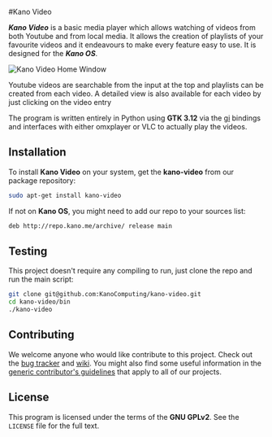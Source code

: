 #Kano Video

***Kano Video*** is a basic media player which allows watching of videos from
both Youtube and from local media. It allows the creation of playlists of your
favourite videos and it endeavours to make every feature easy to use. It is
designed for the ***Kano OS***.

![Kano Video Home Window](http://i.imgur.com/ZarQO4t.png)

Youtube videos are searchable from the input at the top and playlists can be
created from each video. A detailed view is also available for each video by
just clicking on the video entry

The program is written entirely in Python using **GTK 3.12** via the
[gi](https://wiki.gnome.org/action/show/Projects/GObjectIntrospection) bindings
and interfaces with either omxplayer or VLC to actually play the videos.

## Installation

To install **Kano Video** on your system, get the **kano-video** from our
package repository:

```bash
sudo apt-get install kano-video
```

If not on **Kano OS**, you might need to add our repo to your sources list:

```bash
deb http://repo.kano.me/archive/ release main
```

## Testing

This project doesn't require any compiling to run, just clone the repo and run
the main script:

```bash
git clone git@github.com:KanoComputing/kano-video.git
cd kano-video/bin
./kano-video
```

## Contributing

We welcome anyone who would like contribute to this project. Check out the [bug
tracker](https://github.com/KanoComputing/kano-video/issues) and
[wiki](https://github.com/KanoComputing/kano-video/wiki). You might also find
some useful information in the [generic contributor's
guidelines](http://developers.kano.me/get-involved/) that apply to all of our
projects.

## License

This program is licensed under the terms of the **GNU GPLv2**. See the `LICENSE`
file for the full text.
